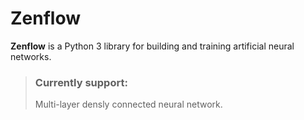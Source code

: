 # Zenflow

**Zenflow** is a Python 3 library for building and training artificial neural networks. 

> ### Currently support:
> Multi-layer densly connected neural network.
> 

